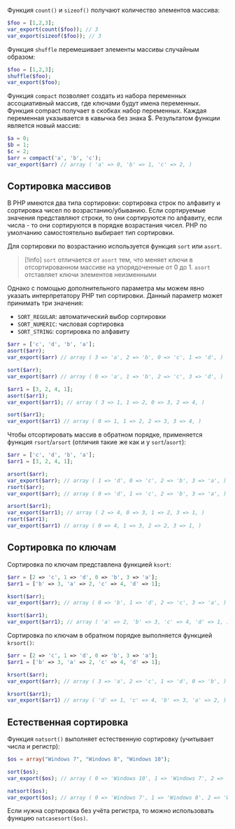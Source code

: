 Функция `count()` и `sizeof()` получают количество элементов массива:

```php
$foo = [1,2,3];
var_export(count($foo)); // 3
var_export(sizeof($foo)); // 3
```

Функция `shuffle` перемешивает элементы массивы случайным образом:

```php
$foo = [1,2,3];
shuffle($foo);
var_export($foo);
```

Функция `compact` позволяет создать из набора переменных ассоциативный массив, где ключами будут имена переменных. Функция compact получает в скобках набор переменных. Каждая переменная указывается в кавычка без знака $. Результатом функции является новый массив:

```php
$a = 0;
$b = 1;
$c = 2;
$arr = compact('a', 'b', 'c');
var_export($arr) // array ( 'a' => 0, 'b' => 1, 'c' => 2, )
```

## Сортировка массивов

В PHP имеются два типа сортировки: сортировка строк по алфавиту и сортировка чисел по возрастанию/убыванию. Если сортируемые значения представляют строки, то они сортируются по алфавиту, если числа - то они сортируются в порядке возрастания чисел. PHP по умолчанию самостоятельно выбирает тип сортировки.

Для сортировки по возрастанию используется функция `sort` или `asort`.

>[!info]
>`sort` отличается от `asort` тем, что меняет ключи в отсортированном массиве на упорядоченные от 0 до 1. `asort` отставляет ключи элементов неизменными

Однако с помощью дополнительного параметра мы можем явно указать интерпретатору PHP тип сортировки. Данный параметр может принимать три значения:
- `SORT_REGULAR`: автоматический выбор сортировки
- `SORT_NUMERIC`: числовая сортировка
- `SORT_STRING`: сортировка по алфавиту

```php
$arr = ['c', 'd', 'b', 'a'];
asort($arr);
var_export($arr) // array ( 3 => 'a', 2 => 'b', 0 => 'c', 1 => 'd', )

sort($arr);
var_export($arr) // array ( 0 => 'a', 1 => 'b', 2 => 'c', 3 => 'd', )

$arr1 = [3, 2, 4, 1];
asort($arr1);
var_export($arr1); // array ( 3 => 1, 1 => 2, 0 => 3, 2 => 4, )

sort($arr1);
var_export($arr1) // array ( 0 => 1, 1 => 2, 2 => 3, 3 => 4, )
```

Чтобы отсортировать массив в обратном порядке, применяется функция `rsort`/`arsort` (отличия такие же как и у `sort`/`asort`):

```php
$arr = ['c', 'd', 'b', 'a'];
$arr1 = [3, 2, 4, 1];

arsort($arr);
var_export($arr); // array ( 1 => 'd', 0 => 'c', 2 => 'b', 3 => 'a', )
rsort($arr);
var_export($arr); // array ( 0 => 'd', 1 => 'c', 2 => 'b', 3 => 'a', )

arsort($arr1);
var_export($arr1); // array ( 2 => 4, 0 => 3, 1 => 2, 3 => 1, )
rsort($arr1);
var_export($arr1) // array ( 0 => 4, 1 => 3, 2 => 2, 3 => 1, )
```

## Сортировка по ключам

Сортировка по ключам представлена функцией `ksort`:

```php
$arr = [2 => 'c', 1 => 'd', 0 => 'b', 3 => 'a'];
$arr1 = ['b' => 3, 'a' => 2, 'c' => 4, 'd' => 1];

ksort($arr);
var_export($arr); // array ( 0 => 'b', 1 => 'd', 2 => 'c', 3 => 'a', )

ksort($arr1);
var_export($arr1); // array ( 'a' => 2, 'b' => 3, 'c' => 4, 'd' => 1, )
```

Сортировка по ключам в обратном порядке выполняется функцией `krsort()`:

```php
$arr = [2 => 'c', 1 => 'd', 0 => 'b', 3 => 'a'];
$arr1 = ['b' => 3, 'a' => 2, 'c' => 4, 'd' => 1];

krsort($arr);
var_export($arr); // array ( 3 => 'a', 2 => 'c', 1 => 'd', 0 => 'b', )

krsort($arr1);
var_export($arr1) // array ( 'd' => 1, 'c' => 4, 'b' => 3, 'a' => 2, )
```

## Естественная сортировка

Функция `natsort()` выполняет естественную сортировку (учитывает числа и регистр):

```php
$os = array("Windows 7", "Windows 8", "Windows 10");

sort($os);
var_export($os); // array ( 0 => 'Windows 10', 1 => 'Windows 7', 2 => 'Windows 8', )

natsort($os);
var_export($os); // array ( 0 => 'Windows 7', 1 => 'Windows 8', 2 => 'Windows 10', )
```

Если нужна сортировка без учёта регистра, то можно использовать функцию `natcasesort($os)`.
